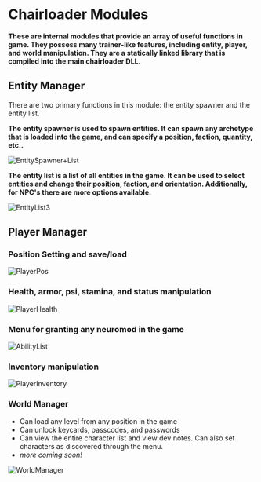 # Chairloader Modules
**These are internal modules that provide an array of useful functions in game. They possess many trainer-like features, including entity, player, and world manipulation. They are a statically linked library that is compiled into the main chairloader DLL.**

## Entity Manager
There are two primary functions in this module: the entity spawner and the entity list. 


**The entity spawner is used to spawn entities. It can spawn any archetype that is loaded into the game, and can specify a position, faction, quantity, etc..**


![EntitySpawner+List](https://user-images.githubusercontent.com/11778849/187589738-08152882-abf2-415b-9bf0-3dc7fcca95a2.png)


**The entity list is a list of all entities in the game. It can be used to select entities and change their position, faction, and orientation. Additionally, for NPC's there are more options available.**


![EntityList3](https://user-images.githubusercontent.com/11778849/187589776-f35d08bf-2f6f-4e75-905f-c19b4ee6598c.png)

## Player Manager


### Position Setting and save/load


![PlayerPos](https://user-images.githubusercontent.com/11778849/187589906-8fccbb22-ab73-4ee1-a9d4-1b4ed41afac2.png)


### Health, armor, psi, stamina, and status manipulation


![PlayerHealth](https://user-images.githubusercontent.com/11778849/187589961-955b7767-6077-47b2-9f36-dfe7200a33e7.png)


### Menu for granting any neuromod in the game


![AbilityList](https://user-images.githubusercontent.com/11778849/187590013-1358ff00-4a12-46ec-a67d-a35bd683161a.png)


### Inventory manipulation


![PlayerInventory](https://user-images.githubusercontent.com/11778849/187590052-1531ddcb-f53d-4979-9359-23dc07b94d3b.png)



### World Manager
- Can load any level from any position in the game
- Can unlock keycards, passcodes, and passwords
- Can view the entire character list and view dev notes. Can also set characters as discovered through the menu.
- *more coming soon!*


![WorldManager](https://user-images.githubusercontent.com/11778849/187590078-c302ca7d-72b9-4faa-bc2e-698abcd0c003.png)

